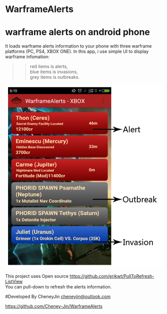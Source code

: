 # WarframeAlerts
# warframe alerts on android phone

It loads warframe alerts information to your phone with three warframe platforms (PC, PS4, XBOX ONE).
In this app, i use simple UI to display warframe infomation:<br>
>>red items is alerts,<br>
>>blue items is invasions,<br>
>>grey items is outbreaks.<br>
  

![screenshot](./Screenshot_persional.cheneyjin.warframealerts.jpg)


This project uses Open source https://github.com/erikwt/PullToRefresh-ListView <br>
You can pull-down to refresh the alerts information.<br>

#Developed By
CheneyJin <cheneyjin@outlook.com> <br>
                                                                   
https://github.com/Cheney-Jin/WarframeAlerts
